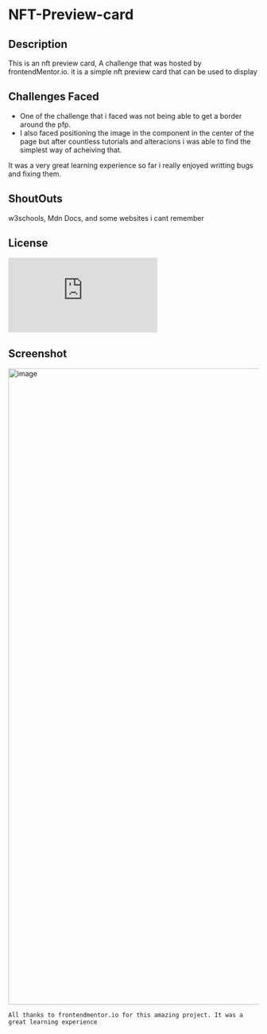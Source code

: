 # NFT-Preview-card
## Description
This is an nft preview card, A challenge that was hosted by
frontendMentor.io. it is a simple nft preview card that can be used to display 

## Challenges Faced
* One of the challenge that i faced was not being able to get a border around the pfp.
* I also faced positioning the image in the component in the center of the page but after countless tutorials and alteracions i was able to find the simplest way of acheiving that.

It was a very great learning experience so far i really enjoyed writting bugs and fixing them.

## ShoutOuts
w3schools, Mdn Docs, and some websites i cant remember

## License
[![GitHub license](https://badgen.net/github/license/Naereen/Strapdown.js)](https://github.com/Naereen/StrapDown.js/blob/master/LICENSE)

## Screenshot
<img width="1277" alt="image" src="https://user-images.githubusercontent.com/117322790/224633747-28d28c31-5ac4-43ab-b114-4f4d5d4c00e5.png">

</br>

```
All thanks to frontendmentor.io for this amazing project. It was a great learning experience
```